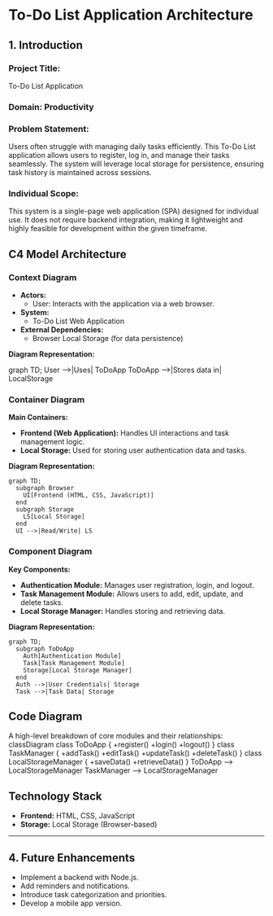 # To-Do List Application Architecture

## 1. Introduction

### Project Title:
To-Do List Application

### Domain: Productivity

### Problem Statement:
Users often struggle with managing daily tasks efficiently. This To-Do List application allows users to register, log in, and manage their tasks seamlessly. The system will leverage local storage for persistence, ensuring task history is maintained across sessions.

### Individual Scope:
This system is a single-page web application (SPA) designed for individual use. It does not require backend integration, making it lightweight and highly feasible for development within the given timeframe.

## C4 Model Architecture

  ###  Context Diagram
- **Actors:**
  - User: Interacts with the application via a web browser.
- **System:**
  - To-Do List Web Application
- **External Dependencies:**
  - Browser Local Storage (for data persistence)
  
**Diagram Representation:**

graph TD;
  User -->|Uses| ToDoApp
  ToDoApp -->|Stores data in| LocalStorage

  ### Container Diagram
**Main Containers:**
- **Frontend (Web Application):** Handles UI interactions and task management logic.
- **Local Storage:** Used for storing user authentication data and tasks.

**Diagram Representation:**
```mermaid
graph TD;
  subgraph Browser
    UI[Frontend (HTML, CSS, JavaScript)]
  end
  subgraph Storage
    LS[Local Storage]
  end
  UI -->|Read/Write| LS
```

  ### Component Diagram
**Key Components:**
- **Authentication Module:** Manages user registration, login, and logout.
- **Task Management Module:** Allows users to add, edit, update, and delete tasks.
- **Local Storage Manager:** Handles storing and retrieving data.

**Diagram Representation:**
```mermaid
graph TD;
  subgraph ToDoApp
    Auth[Authentication Module]
    Task[Task Management Module]
    Storage[Local Storage Manager]
  end
  Auth -->|User Credentials| Storage
  Task -->|Task Data| Storage
```

  ## Code Diagram 
A high-level breakdown of core modules and their relationships:
classDiagram
  class ToDoApp {
    +register()
    +login()
    +logout()
  }
  class TaskManager {
    +addTask()
    +editTask()
    +updateTask()
    +deleteTask()
  }
  class LocalStorageManager {
    +saveData()
    +retrieveData()
  }
  ToDoApp --> LocalStorageManager
  TaskManager --> LocalStorageManager

## Technology Stack
- **Frontend:** HTML, CSS, JavaScript
- **Storage:** Local Storage (Browser-based)

---

## 4. Future Enhancements
- Implement a backend with Node.js.
- Add reminders and notifications.
- Introduce task categorization and priorities.
- Develop a mobile app version.


